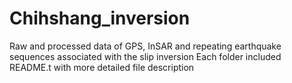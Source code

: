 # Chihshang_inversion
Raw and processed data of GPS, InSAR and repeating earthquake sequences associated with the slip inversion
Each folder included README.t with more detailed file description 
